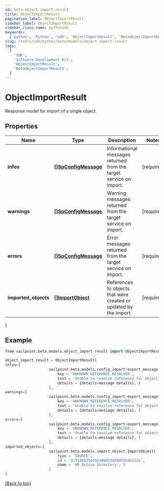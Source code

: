 ```yaml
---
id: beta-object-import-result
title: ObjectImportResult
pagination_label: ObjectImportResult
sidebar_label: ObjectImportResult
sidebar_class_name: pythonsdk
keywords:
  ['python', 'Python', 'sdk', 'ObjectImportResult', 'BetaObjectImportResult']
slug: /tools/sdk/python/beta/models/object-import-result
tags:
  [
    'SDK',
    'Software Development Kit',
    'ObjectImportResult',
    'BetaObjectImportResult',
  ]
---
```


# ObjectImportResult

Response model for import of a single object.

## Properties

| Name | Type | Description | Notes |
| --- | --- | --- | --- |
| **infos** | [**[]SpConfigMessage**](sp-config-message) | Informational messages returned from the target service on import. | [required] |
| **warnings** | [**[]SpConfigMessage**](sp-config-message) | Warning messages returned from the target service on import. | [required] |
| **errors** | [**[]SpConfigMessage**](sp-config-message) | Error messages returned from the target service on import. | [required] |
| **imported_objects** | [**[]ImportObject**](import-object) | References to objects that were created or updated by the import. | [required] |

}

## Example

```python
from sailpoint.beta.models.object_import_result import ObjectImportResult

object_import_result = ObjectImportResult(
infos=[
                    sailpoint.beta.models.config_import/export_message.Config Import/Export Message(
                        key = 'UNKNOWN_REFERENCE_RESOLVER',
                        text = 'Unable to resolve reference for object [type: IDENTITY, id: 2c91808c746e9c9601747d6507332ecz, name: random identity]',
                        details = {details=message details}, )
                    ],
warnings=[
                    sailpoint.beta.models.config_import/export_message.Config Import/Export Message(
                        key = 'UNKNOWN_REFERENCE_RESOLVER',
                        text = 'Unable to resolve reference for object [type: IDENTITY, id: 2c91808c746e9c9601747d6507332ecz, name: random identity]',
                        details = {details=message details}, )
                    ],
errors=[
                    sailpoint.beta.models.config_import/export_message.Config Import/Export Message(
                        key = 'UNKNOWN_REFERENCE_RESOLVER',
                        text = 'Unable to resolve reference for object [type: IDENTITY, id: 2c91808c746e9c9601747d6507332ecz, name: random identity]',
                        details = {details=message details}, )
                    ],
imported_objects=[
                    sailpoint.beta.models.import_object.ImportObject(
                        type = 'SOURCE',
                        id = '2c9180835d191a86015d28455b4b232a',
                        name = 'HR Active Directory', )
                    ]
)

```

[[Back to top]](#)
